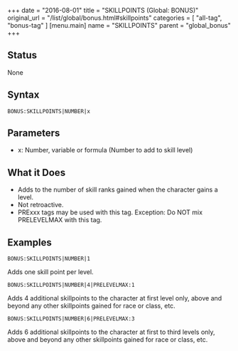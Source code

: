 +++
date = "2016-08-01"
title = "SKILLPOINTS (Global: BONUS)"
original_url = "/list/global/bonus.html#skillpoints"
categories = [ "all-tag", "bonus-tag" ]
[menu.main]
    name = "SKILLPOINTS"
    parent = "global_bonus"
+++

## Status

None

## Syntax

`BONUS:SKILLPOINTS|NUMBER|x`

## Parameters

-   x: Number, variable or formula (Number to add to
    skill level)



What it Does
------------

-   Adds to the number of skill ranks gained when the character gains
    a level.
-   Not retroactive.
-   PRExxx tags may be used with this tag. Exception: Do NOT mix
    PRELEVELMAX with this tag.

Examples
--------

`BONUS:SKILLPOINTS|NUMBER|1`

Adds one skill point per level.

`BONUS:SKILLPOINTS|NUMBER|4|PRELEVELMAX:1`

Adds 4 additional skillpoints to the character at first level only,
above and beyond any other skillpoints gained for race or class, etc.

`BONUS:SKILLPOINTS|NUMBER|6|PRELEVELMAX:3`

Adds 6 additional skillpoints to the character at first to third levels
only, above and beyond any other skillpoints gained for race or class,
etc.

